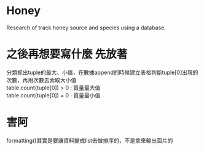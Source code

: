 # Honey
Research of track honey source and species using a database.

# 之後再想要寫什麼 先放著
分類抓出tuple的最大、小值，在數據append的時候建立表格判斷tuple[0]出現的次數，再用次數去索取大小值  
table.count(tuple[0]) > 0 : 質量最大值  
table.count(tuple[0]) = 0 : 質量最小值

# 害阿
formatting()其實是要讓資料變成list去做排序的，不是拿來輸出圖片的